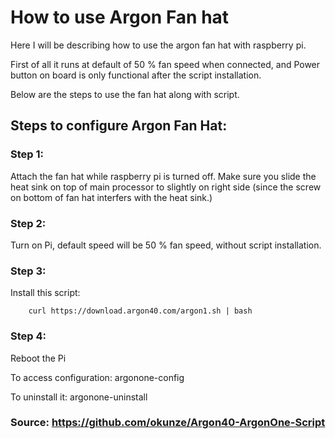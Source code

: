 # How to use Argon Fan hat

Here I will be describing how to use the argon fan hat with raspberry pi.

First of all it runs at default of 50 % fan speed when connected, and Power button on board is only functional after the script installation.

Below are the steps to use the fan hat along with script.

## Steps to configure Argon Fan Hat:

### Step 1: 

Attach the fan hat while raspberry pi is turned off. Make sure you slide the heat sink on top of main processor to slightly on right side (since the screw on bottom of fan hat interfers with the heat sink.)

### Step 2: 

Turn on Pi, default speed will be 50 % fan speed, without script installation.

### Step 3: 

Install this script:

		curl https://download.argon40.com/argon1.sh | bash

### Step 4: 

Reboot the Pi

To access configuration: argonone-config

To uninstall it: argonone-uninstall


### Source: https://github.com/okunze/Argon40-ArgonOne-Script